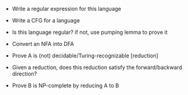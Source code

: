 



- Write a regular expression for this language
- Write a CFG for a language
- Is this language regular? if not, use pumping lemma to prove it
- Convert an NFA into DFA

- Prove A is (not) decidable/Turing-recognizable [reduction]

- Given a reduction, does this reduction satisfy the forward/backward direction?
- Prove B is NP-complete by reducing A to B